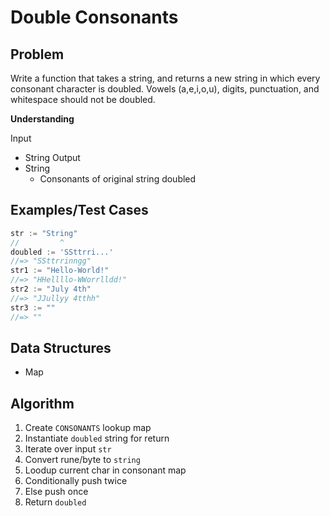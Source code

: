 # Double Consonants

## Problem

Write a function that takes a string, and returns a new string in which every consonant character is doubled. Vowels (a,e,i,o,u), digits, punctuation, and whitespace should not be doubled.

__Understanding__

Input
- String
Output
- String
  - Consonants of original string doubled

## Examples/Test Cases

```go
str := "String"
//         ^
doubled := 'SSttrri...'
//=> "SSttrrinngg"
str1 := "Hello-World!"
//=> "HHellllo-WWorrlldd!"
str2 := "July 4th"
//=> "JJullyy 4tthh"
str3 := ""
//=> ""
```

## Data Structures

- Map

## Algorithm

1. Create `CONSONANTS` lookup map
1. Instantiate `doubled` string for return
1. Iterate over input `str`
1.   Convert rune/byte to `string`
1.   Loodup current char in consonant map
1.   Conditionally push twice
1.   Else push once
1. Return `doubled`
